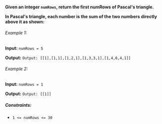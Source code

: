 <h4>Given an integer <code>numRows</code>, return the first numRows of Pascal's triangle.

In Pascal's triangle, each number is the sum of the two numbers directly above it as shown:</h4>

<h6>Example 1:</h6>

<p><b>Input:</b> <code>numRows = 5</code></p>
<p><b>Output:</b> <code>Output: [[1],[1,1],[1,2,1],[1,3,3,1],[1,4,6,4,1]]</code></p>

<h6>Example 2:</h6>

<p><b>Input:</b> <code>numRows = 1</code></p>
<p><b>Output:</b> <code>Output: [[1]]</code></p>


<h5>Constraints:</h5>
<ul>
    <li><code>1 <= numRows <= 30</code></li>
</ul>